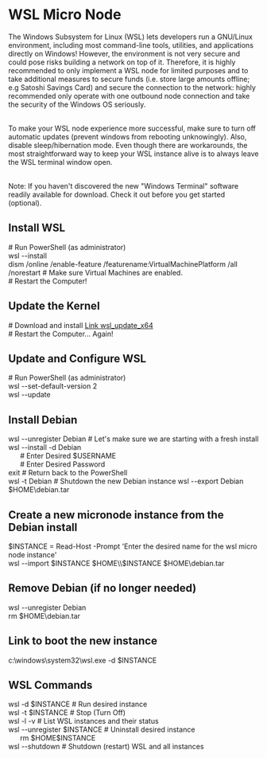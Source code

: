 # WSL Micro Node
The Windows Subsystem for Linux (WSL) lets developers run a GNU/Linux environment, including most command-line tools, utilities, and applications directly on Windows! However, the environment is not very secure and could pose risks building a network on top of it. Therefore, it is highly recommended to only implement a WSL node for limited purposes and to take additional measures to secure funds (i.e. store large amounts offline; e.g Satoshi Savings Card) and secure the connection to the network: highly recommended only operate with one outbound node connection and take the security of the Windows OS seriously.<br/><br/>

To make your WSL node experience more successful, make sure to turn off automatic updates (prevent windows from rebooting unknowingly). Also, disable sleep/hibernation mode. Even though there are workarounds, the most straightforward way to keep your WSL instance alive is to always leave the WSL terminal window open.<br/><br/>

Note: If you haven't discovered the new "Windows Terminal" software readily available for download. Check it out before you get started (optional).

## Install WSL
\# Run PowerShell (as administrator)<br/>
wsl --install<br/>
dism /online /enable-feature /featurename:VirtualMachinePlatform /all /norestart # Make sure Virtual Machines are enabled.<br/>
\# Restart the Computer!

## Update the Kernel
\# Download and install [Link wsl_update_x64](https://docs.microsoft.com/en-us/windows/wsl/install-manual#step-4---download-the-linux-kernel-update-package)<br/>
\# Restart the Computer... Again!

## Update and Configure WSL
\# Run PowerShell (as administrator)<br/>
wsl --set-default-version 2<br/>
wsl --update

## Install Debian
wsl --unregister Debian # Let's make sure we are starting with a fresh install<br/>
wsl --install -d Debian<br/>
&nbsp;&nbsp;&nbsp;&nbsp;&nbsp;&nbsp;# Enter Desired $USERNAME<br/>
&nbsp;&nbsp;&nbsp;&nbsp;&nbsp;&nbsp;# Enter Desired Password<br/>
exit # Return back to the PowerShell<br/>
wsl -t Debian # Shutdown the new Debian instance
wsl --export Debian $HOME\debian.tar<br/>

## Create a new micronode instance from the Debian install
$INSTANCE = Read-Host -Prompt 'Enter the desired name for the wsl micro node instance'<br/>
wsl --import $INSTANCE $HOME\\$INSTANCE $HOME\debian.tar

## Remove Debian (if no longer needed)
wsl --unregister Debian<br/>
rm $HOME\debian.tar

## Link to boot the new instance
c:\windows\system32\wsl.exe -d $INSTANCE

## WSL Commands
wsl -d $INSTANCE # Run desired instance<br/>
wsl -t $INSTANCE # Stop (Turn Off)<br/>
wsl -l -v # List WSL instances and their status<br/>
wsl --unregister $INSTANCE # Uninstall desired instance<br/>
&nbsp;&nbsp;&nbsp;&nbsp;&nbsp;&nbsp;rm $HOME\$INSTANCE<br/>
wsl --shutdown # Shutdown (restart) WSL and all instances
